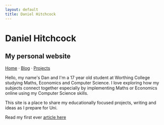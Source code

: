 ```yaml
---
layout: default
title: Daniel Hitchcock
---
```

# Daniel Hitchcock
## My personal website
[Home](./)  ·  [Blog](./blog)  ·  [Projects](./projects)


Hello, my name's Dan and I'm a 17 year old student at Worthing College studying Maths, Economics and Computer Science. I love exploring how my subjects connect together especially by implementing Maths or Economics online using my Computer Science skills.

This site is a place to share my educationally focused projects, writing and ideas as I prepare for Uni.

Read my first ever [article here](./blog/)